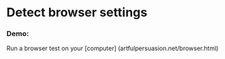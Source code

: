 
# Detect browser settings 


### Demo:
Run a browser test on your [computer] (artfulpersuasion.net/browser.html)
